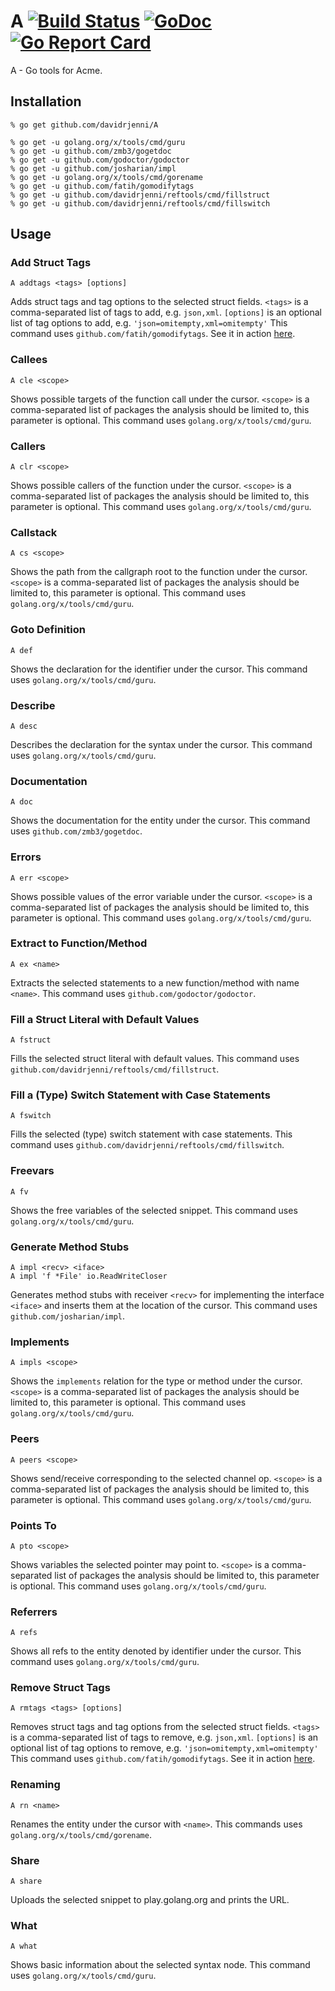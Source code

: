 # A [![Build Status](https://travis-ci.org/davidrjenni/A.svg?branch=master)](https://travis-ci.org/davidrjenni/A) [![GoDoc](https://godoc.org/github.com/davidrjenni/A?status.svg)](https://godoc.org/github.com/davidrjenni/A) [![Go Report Card](https://goreportcard.com/badge/github.com/davidrjenni/A)](https://goreportcard.com/report/github.com/davidrjenni/A)

A - Go tools for Acme.

## Installation

```
% go get github.com/davidrjenni/A

% go get -u golang.org/x/tools/cmd/guru
% go get -u github.com/zmb3/gogetdoc
% go get -u github.com/godoctor/godoctor
% go get -u github.com/josharian/impl
% go get -u golang.org/x/tools/cmd/gorename
% go get -u github.com/fatih/gomodifytags
% go get -u github.com/davidrjenni/reftools/cmd/fillstruct
% go get -u github.com/davidrjenni/reftools/cmd/fillswitch
```

## Usage

### Add Struct Tags

```
A addtags <tags> [options]
```
Adds struct tags and tag options to the selected struct fields.
`<tags>` is a comma-separated list of tags to add, e.g. `json,xml`.
`[options]` is an optional list of tag options to add, e.g. `'json=omitempty,xml=omitempty'`
This command uses `github.com/fatih/gomodifytags`.
See it in action [here](https://twitter.com/davidrjenni/status/893130797376516096).

### Callees

```
A cle <scope>
```
Shows possible targets of the function call under the cursor.
`<scope>` is a comma-separated list of packages the analysis should be limited to, this parameter is optional.
This command uses `golang.org/x/tools/cmd/guru`.

### Callers

```
A clr <scope>
```
Shows possible callers of the function under the cursor.
`<scope>` is a comma-separated list of packages the analysis should be limited to, this parameter is optional.
This command uses `golang.org/x/tools/cmd/guru`.

### Callstack

```
A cs <scope>
```
Shows the path from the callgraph root to the function under the cursor.
`<scope>` is a comma-separated list of packages the analysis should be limited to, this parameter is optional.
This command uses `golang.org/x/tools/cmd/guru`.

### Goto Definition

```
A def
```
Shows the declaration for the identifier under the cursor.
This command uses `golang.org/x/tools/cmd/guru`.

### Describe

```
A desc
```
Describes the declaration for the syntax under the cursor.
This command uses `golang.org/x/tools/cmd/guru`.

### Documentation

```
A doc
```
Shows the documentation for the entity under the cursor.
This command uses `github.com/zmb3/gogetdoc`.

### Errors

```
A err <scope>
```
Shows possible values of the error variable under the cursor.
`<scope>` is a comma-separated list of packages the analysis should be limited to, this parameter is optional.
This command uses `golang.org/x/tools/cmd/guru`.

### Extract to Function/Method

```
A ex <name>
```
Extracts the selected statements to a new function/method with name `<name>`.
This command uses `github.com/godoctor/godoctor`.

### Fill a Struct Literal with Default Values

```
A fstruct
```
Fills the selected struct literal with default values.
This command uses `github.com/davidrjenni/reftools/cmd/fillstruct`.

### Fill a (Type) Switch Statement with Case Statements

```
A fswitch
```
Fills the selected (type) switch statement with case statements.
This command uses `github.com/davidrjenni/reftools/cmd/fillswitch`.

### Freevars

```
A fv
```
Shows the free variables of the selected snippet.
This command uses `golang.org/x/tools/cmd/guru`.

### Generate Method Stubs

```
A impl <recv> <iface>
A impl 'f *File' io.ReadWriteCloser
```
Generates method stubs with receiver `<recv>` for implementing the interface `<iface>` and inserts them at the location of the cursor.
This command uses `github.com/josharian/impl`.

### Implements

```
A impls <scope>
```
Shows the `implements` relation for the type or method under the cursor.
`<scope>` is a comma-separated list of packages the analysis should be limited to, this parameter is optional.
This command uses `golang.org/x/tools/cmd/guru`.

### Peers

```
A peers <scope>
```
Shows send/receive corresponding to the selected channel op.
`<scope>` is a comma-separated list of packages the analysis should be limited to, this parameter is optional.
This command uses `golang.org/x/tools/cmd/guru`.

### Points To

```
A pto <scope>
```
Shows variables the selected pointer may point to.
`<scope>` is a comma-separated list of packages the analysis should be limited to, this parameter is optional.
This command uses `golang.org/x/tools/cmd/guru`.

### Referrers

```
A refs
```
Shows all refs to the entity denoted by identifier under the cursor.
This command uses `golang.org/x/tools/cmd/guru`.

### Remove Struct Tags

```
A rmtags <tags> [options]
```
Removes struct tags and tag options from the selected struct fields.
`<tags>` is a comma-separated list of tags to remove, e.g. `json,xml`.
`[options]` is an optional list of tag options to remove, e.g. `'json=omitempty,xml=omitempty'`
This command uses `github.com/fatih/gomodifytags`.
See it in action [here](https://twitter.com/davidrjenni/status/893130797376516096).

### Renaming

```
A rn <name>
```
Renames the entity under the cursor with `<name>`.
This commands uses `golang.org/x/tools/cmd/gorename`.

### Share

```
A share
```
Uploads the selected snippet to play.golang.org and prints the URL.

### What

```
A what
```
Shows basic information about the selected syntax node.
This command uses `golang.org/x/tools/cmd/guru`.
